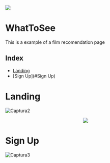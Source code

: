 <p align="left">
<img src="https://img.shields.io/badge/STATUS-IN%20DEVELOPMENT-green">
</p>

# WhatToSee

This is a example of a film recomendation page 

## Index
   * [Landing](#Landing)
   * [Sign Up](#Sign Up)

# Landing
<p align="center">

![Captura2](https://user-images.githubusercontent.com/92734840/203653538-9188fc23-50f4-4380-b89e-aea6b221e350.PNG)


<p align="center">
  
 <img src="https://user-images.githubusercontent.com/92734840/203654997-6d31cce5-9201-47f4-8cfa-a964582ce383.gif">

</p>

# Sign Up

![Captura3](https://user-images.githubusercontent.com/92734840/203655476-2b3561e2-aff8-485e-b423-d0ecf5f2e494.PNG)

